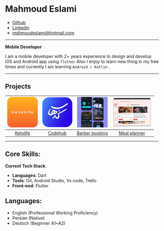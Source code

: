 
# Mahmoud Eslami
* [Github](https://github.com/mahmoud-eslami)
* [Linkedin](https://www.linkedin.com/in/mahmoud-eslami/)
* mahmoudeslami@hotmail.com

---

**Mobile Developer**

I am a mobile developer with 2+ years experience to design and develop iOS and Android app using `flutter` Also I enjoy to learn new thing in my free times and currently I am learning `Android / Kotlin` .

---

## Projects

| <img src="https://raw.githubusercontent.com/mahmoud-eslami/resume/main/images/ketolife/ketoIcon.png" width="100" height="100"> | <img src="https://raw.githubusercontent.com/mahmoud-eslami/resume/main/images/code-hub/logo.png" width="100" height="100"> | <img src="https://raw.githubusercontent.com/mahmoud-eslami/resume/main/images/barber_app_sc/MOCKUP-1.png" width="100" height="100"> | <img src="https://raw.githubusercontent.com/mahmoud-eslami/resume/main/images/meal%20planner/meal-planner-1.png" width="130" height="100"> |
| :-: | :-: | :-: | :-: |
| [Ketolife]() | [Codehub](https://github.com/codehub-ir/codehub-mobile) | [Barber booking](https://github.com/mahmoud-eslami/barber_booking) | [Meal planner](https://github.com/mahmoud-eslami/resume/blob/main/sub-readme/meal-planner.md) |

---

## Core Skills:

<!-- **Knowledge**:
* Software engineering standards
* Programming paradigms
* Design principles and design patterns
* Software testing and TDD
* Development methodologies and frameworks
* User Interface and User Experience principles
 -->

**Current Tech Stack**:
* **Languages**: Dart
* **Tools**: Git, Android Studio, Vs code, Trello
* **Front-end**: Flutter

<!-- **Soft Skills**:
* Fast Learning
* Creativity
* Problem-Solving
* Leadership
* Adaptability
* Abstract thinking -->

## Languages:
* English (Professional Working Proficiency)
* Persian (Native)
* Deutsch (Beginner A1~A2)
